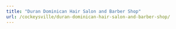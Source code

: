 ```yaml
---
title: "Duran Dominican Hair Salon and Barber Shop"
url: /cockeysville/duran-dominican-hair-salon-and-barber-shop/
---
```

